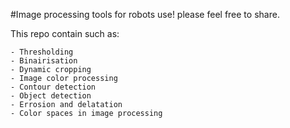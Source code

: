 #Image processing tools for robots use! please feel free to share.

  This repo contain such as:
  
    - Thresholding
    - Binairisation
    - Dynamic cropping
    - Image color processing
    - Contour detection
    - Object detection
    - Errosion and delatation
    - Color spaces in image processing    
